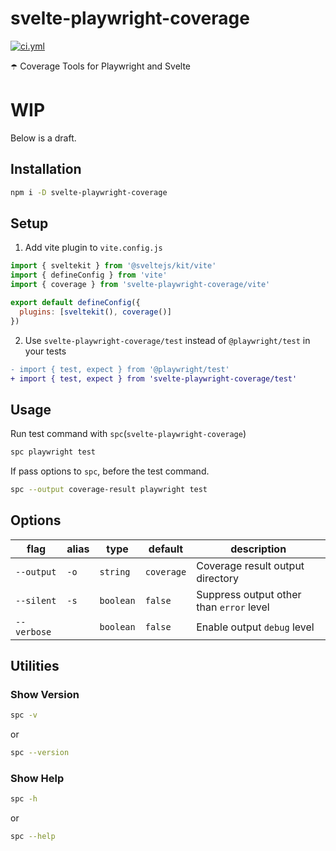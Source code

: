 <!----- BEGIN GHOST DOCS HEADER ----->

# svelte-playwright-coverage

<!----- BEGIN GHOST DOCS BADGES -----><a href="https://github.com/jill64/svelte-playwright-coverage/actions/workflows/ci.yml"><img src="https://github.com/jill64/svelte-playwright-coverage/actions/workflows/ci.yml/badge.svg" alt="ci.yml" /></a><!----- END GHOST DOCS BADGES ----->

☂️ Coverage Tools for Playwright and Svelte

<!----- END GHOST DOCS HEADER ----->

# WIP

Below is a draft.

## Installation

```sh
npm i -D svelte-playwright-coverage
```

## Setup

1. Add vite plugin to `vite.config.js`

```js
import { sveltekit } from '@sveltejs/kit/vite'
import { defineConfig } from 'vite'
import { coverage } from 'svelte-playwright-coverage/vite'

export default defineConfig({
  plugins: [sveltekit(), coverage()]
})
```

2. Use `svelte-playwright-coverage/test` instead of `@playwright/test` in your tests

```diff
- import { test, expect } from '@playwright/test'
+ import { test, expect } from 'svelte-playwright-coverage/test'
```

## Usage

Run test command with `spc`(`svelte-playwright-coverage`)

```sh
spc playwright test
```

If pass options to `spc`, before the test command.

```sh
spc --output coverage-result playwright test
```

## Options

| flag        | alias | type      | default    | description                              |
| ----------- | ----- | --------- | ---------- | ---------------------------------------- |
| `--output`  | `-o`  | `string`  | `coverage` | Coverage result output directory         |
| `--silent`  | `-s`  | `boolean` | `false`    | Suppress output other than `error` level |
| `--verbose` |       | `boolean` | `false`    | Enable output `debug` level              |

## Utilities

### Show Version

```sh
spc -v
```

or

```sh
spc --version
```

### Show Help

```sh
spc -h
```

or

```sh
spc --help
```
